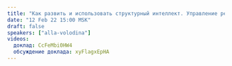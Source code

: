 ```yaml
---
title: "Как развить и использовать структурный интеллект. Управление реальностью"
date: "12 Feb 22 15:00 MSK"
draft: false
speakers: ["alla-volodina"]
videos:
  доклад: CcFeMbi0HW4
  обсуждение доклада: xyFlagxEpHA
---
```

